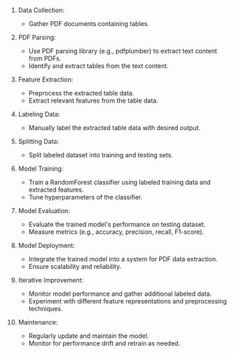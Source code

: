 1. Data Collection:
   - Gather PDF documents containing tables.

2. PDF Parsing:
   - Use PDF parsing library (e.g., pdfplumber) to extract text content from PDFs.
   - Identify and extract tables from the text content.

3. Feature Extraction:
   - Preprocess the extracted table data.
   - Extract relevant features from the table data.

4. Labeling Data:
   - Manually label the extracted table data with desired output.

5. Splitting Data:
   - Split labeled dataset into training and testing sets.

6. Model Training:
   - Train a RandomForest classifier using labeled training data and extracted features.
   - Tune hyperparameters of the classifier.

7. Model Evaluation:
   - Evaluate the trained model's performance on testing dataset.
   - Measure metrics (e.g., accuracy, precision, recall, F1-score).

8. Model Deployment:
   - Integrate the trained model into a system for PDF data extraction.
   - Ensure scalability and reliability.

9. Iterative Improvement:
   - Monitor model performance and gather additional labeled data.
   - Experiment with different feature representations and preprocessing techniques.

10. Maintenance:
    - Regularly update and maintain the model.
    - Monitor for performance drift and retrain as needed.
